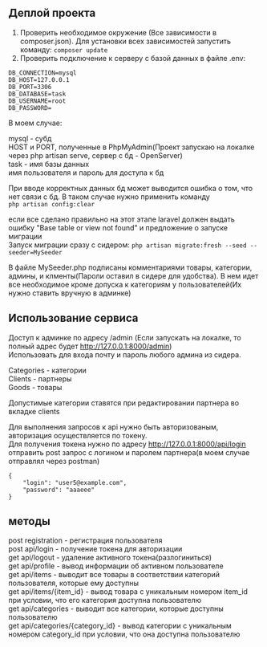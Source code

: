 ## Деплой проекта
1. Проверить необходимое окружение (Все зависимости в composer.json). Для установки всех зависимостей запустить команду: ```composer update```
2. Проверить подключение к серверу с базой данных в файле .env:
```
DB_CONNECTION=mysql
DB_HOST=127.0.0.1
DB_PORT=3306
DB_DATABASE=task
DB_USERNAME=root
DB_PASSWORD=
```
В моем случае:

mysql - субд<br/>
HOST и PORT, полученные в PhpMyAdmin(Проект запускаю на локалке через php artisan serve, сервер с бд - OpenServer)<br/>
task - имя базы данных<br/>
имя пользователя и пароль для доступа к бд<br/>

При вводе корректных данных бд может выводится ошибка о том, что нет связи с бд. В таком случае нужно применить команду  
```php artisan config:clear```

если все сделано правильно на этот этапе laravel должен выдать ошибку "Base table or view not found" и предложение о запуске миграции  
Запуск миграции сразу с сидером:
``` php artisan migrate:fresh --seed --seeder=MySeeder ```  

В файле MySeeder.php подписаны комментариями товары, категории, админы, и клменты(Пароли оставил в сидере для удобства). В нем идет все необходимое кроме допуска к категориям у пользователей(Их нужно ставить вручную в админке)

## Использование сервиса
Доступ к админке по адресу /admin (Если запускать на локалке, то полный адрес будет http://127.0.0.1:8000/admin)  
Использовать для входа почту и пароль любого админа из сидера.  


Categories - категории  
Clients - партнеры  
Goods - товары  

Допустимые категории ставятся при редактировании партнера во вкладке clients

Для выполнения запросов к api нужно быть авторизованым, авторизация осуществляется по токену.  
Для получения токена нужно по адресу http://127.0.0.1:8000/api/login отправить post запрос с логином и паролем партнера(в моем случае отправлял через postman)
```
{
    "login": "user5@example.com",
    "password": "aaaeee"
}
```
## методы

post registration - регистрация пользователя  
post api/login - получение токена для авторизации  
get api/logout - удаление активного токена(разлогиниться)  
get api/profile - вывод информации об активном пользователе  
get api/items - выводит все товары в соответствии категорий пользователя, которые ему доступны   
get api/items/{item_id} - вывод товара с уникальным номером item_id при условии, что его категория доступна пользователю  
get api/categories - выводит все категории, которые доступны пользователю   
get api/categories/{category_id} - вывод категории с уникальным номером category_id при условии, что она доступна пользователю  


